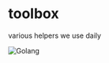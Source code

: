# toolbox

various helpers we use daily

![Golang](https://github.com/user-attachments/assets/9162caf1-2182-4a98-82b9-a2ec5a418f54)
